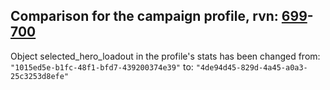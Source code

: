 ## Comparison for the campaign profile, rvn: [699](https://github.com/PRO100KatYT/FortniteProfileRevisions/tree/main/profiles/campaign/699%20campaign.json)-[700](https://github.com/PRO100KatYT/FortniteProfileRevisions/tree/main/profiles/campaign/700%20campaign.json)

Object selected_hero_loadout in the profile's stats has been changed from: `"1015ed5e-b1fc-48f1-bfd7-439200374e39"` to: `"4de94d45-829d-4a45-a0a3-25c3253d8efe"`
<br><br>
